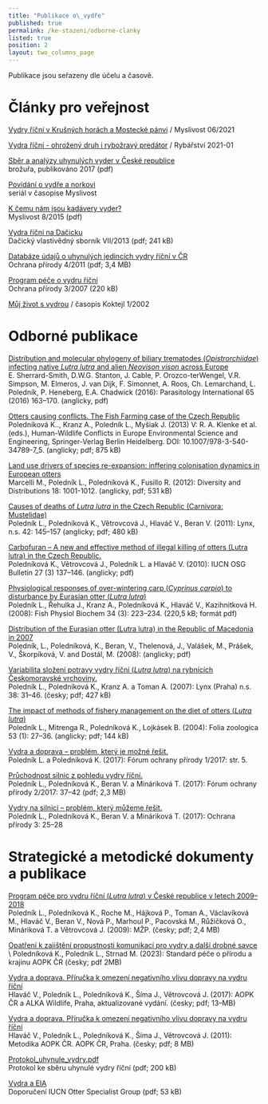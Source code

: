 ```yaml
---
title: "Publikace o\_vydře"
published: true
permalink: /ke-stazeni/odborne-clanky
listed: true
position: 2
layout: two_columns_page
---
```

Publikace jsou seřazeny dle účelu a časově.

# Články pro veřejnost

[Vydry říční v Krušných horách a Mostecké pánvi](https://www.myslivost.cz/Casopis-Myslivost/MYSLIVOST-Straz-myslivosti/2021/Cerven-2021/Vydry-v-Krusnych-horach-a-Mostecke-panvi) / Myslivost 06/2021

[Vydra říční - ohrožený druh i rybožravý predátor](media/Rybarstvi_2021_01_Hlavacetal_vydra.pdf) / Rybářství 2021-01

[Sběr a analýzy uhynulých vyder v České
republice](/media/ALKA_-_Sb_r_a_anal_zy_vyder_-_web.pdf)\
brožuřa, publikováno 2017 (pdf)

[Povídání o vydře a norkovi](/vydra/o-vydre/povidani-o-vydre-v-myslivosti)\
seriál v časopise Myslivost

[K čemu nám jsou kadávery
vyder?](/media/Myslivost_Vydra_2015_FINAL.pdf)\
Myslivost 8/2015 (pdf)

[Vydra říční na Dačicku](/media/Da_icko_11_polednikova_vydra.pdf)\
Dačický vlastivědný sborník VII/2013 (pdf; 241 kB)

[Databáze údajů o uhynulých jedincích vydry říční
v ČR](/media/ochrana_prirody_databaze_vyder.pdf)\
Ochrana přírody 4/2011 (pdf; 3,4 MB)

[Program péče o vydru říční](/media/vydra_000496.pdf)\
Ochrana přírody 3/2007 (220 kB)

[Můj život s vydrou](http://www.czech-press.cz/index.php?option=com_content&view=article&id=2027:mj-ivot-s-vydrou-sp-282395120&catid=1615&Itemid=148) / časopis Koktejl 1/2002

# Odborné publikace

[Distribution and molecular phylogeny of biliary trematodes
(_Opistrorchiidae_) infecting native _Lutra lutra_ and alien _Neovison
vison_ across
Europe](/media/parasitology_2016_1-s2.0-S1383576915001919-main.pdf)\
E. Sherrard-Smith, D.W.G. Stanton, J. Cable, P. Orozco-terWengel, V.R.
Simpson, M. Elmeros, J. van Dijk, F. Simonnet, A. Roos, Ch. Lemarchand,
L. Poledník, P. Heneberg, E.A. Chadwick (2016): Parasitology
International 65 (2016) 163–170. (anglicky, pdf)

[Otters causing conflicts. The Fish Farming case of the Czech
Republic](/media/RAP_139211_1_En_5_Chapter_OnlinePDF.pdf)\
Poledníková K.., Kranz A., Poledník L., Myšiak J. (2013) V: R. A. Klenke
et al. (eds.), Human-Wildlife Conflicts in Europe Environmental Science
and Engineering, Springer-Verlag Berlin Heidelberg. DOI:
10.1007/978-3-540-34789-7_5. (anglicky; pdf; 875 kB)

[Land use drivers of species re-expansion: inffering colonisation
dynamics in European
otters](/media/Marcelli_et_al_inferring_colonization_dinamycs_otters_Czechia.pdf)\
Marcelli M., Poledník L., Poledníková K., Fusillo R. (2012): Diversity
and Distributions 18: 1001-1012. (anglicky, pdf; 531 kB)

[Causes of deaths of _Lutra lutra_ in the Czech Republic
(Carnivora: Mustelidae)](/media/Lynx_2011_145-157_Poledn_k.pdf)\
Poledník L., Poledníková K., Větrovcová J., Hlaváč V., Beran V. (2011):
Lynx, n.s. 42: 145–157 (anglicky; pdf; 480 kB)

[Carbofuran – A new and effective method of illegal killing of otters
(Lutra lutra) in the Czech
Republic.](/media/Polednikova_et_al_2010.pdf)\
Poledníková K., Větrovcová J., Poledník L. a Hlaváč V. (2010): IUCN OSG
Bulletin 27 (3) 137–146. (anglicky; pdf)

[Physiological responses of over-wintering carp (_Cyprinus carpio_) to
disturbance by Eurasian otter (_Lutra
lutra_)](/media/Polednik_stress_final.pdf)\
Poledník L., Řehulka J., Kranz A., Poledníková K., Hlaváč V.,
Kazihnitková H. (2008): Fish Physiol Biochem 34 (3): 223–234. (220,5 kB;
formát pdf)

[Distribution of the Eurasian otter (Lutra lutra) in the Republic of
Macedonia in 2007](/media/Polednik_etal__Makedonie_2008.pdf)\
Poledník, L., Poledníková, K., Beran, V., Thelenová, J., Valášek, M.,
Prášek, V., Škorpíková, V. and Dostál, M. (2008): (anglicky; pdf)

[Variabilita složení potravy vydry říční (_Lutra lutra_) na rybnících
Českomoravské vrchoviny.](/media/Lynx_2007_031-046_Poledn_k.pdf)\
Poledník L., Poledníková K., Kranz A. a Toman A. (2007): Lynx (Praha)
n.s. 38: 31–46. (česky; pdf; 427 kB)

[The impact of methods of fishery management on the diet of otters
(_Lutra lutra_)](/media/Polednik_Foliazoo_p1769.pdf)\
Poledník L., Mitrenga R., Poledníková K., Lojkásek B. (2004): Folia
zoologica 53 (1): 27–36. (anglicky; pdf; 144 kB)

[Vydra a doprava – problém, který je možné
řešit.](/media/11-vydra-a-doprava-problem-ktery-je-mozne-resit.pdf)\
Poledník L. a Poledníková K. (2017): Fórum ochrany přírody 1/2017:
str. 5.

[Průchodnost silnic z pohledu vydry
říční.](/media/12-pruchodnost-silnic-z-pohledu-vydry-ricni.pdf)\
Poledník L., Poledníková K., Beran V. a Mináriková T. (2017): Fórum
ochrany přírody 2/2017: 37–42 (pdf; 2,3 MB)

[Vydry na silnici – problém, který můžeme
řešit.](/media/OP_03_2017_vydry.pdf)\
Poledník L., Poledníková K., Beran V. a Mináriková T. (2017): Ochrana
přírody 3: 25–28

# Strategické a metodické dokumenty a publikace

[Program péče pro vydru říční (_Lutra lutra_) v České republice v letech 2009–2018](/media/program-pece-pro-vydru-ricni-2009-2018.pdf)\
Poledník L., Poledníková K., Roche M., Hájková P., Toman A., Václavíková
M., Hlaváč V., Beran V., Nová P., Marhoul P., Pacovská M., Růžičková O.,
Mináriková T. a Větrovcová J. (2009): MŽP. (česky; pdf; 2,4 MB)

[Opatření k zajištění propustnosti komunikací pro vydry a další drobné savce](/media/SPPK-E-02-003-standard_vydra_komunikace_2023.pdf) \ Poledníková K., Poledník L., Strnad M. (2023): Standard péče o přírodu a krajinu AOPK ČR (česky; pdf 2MB)

[Vydra a doprava. Příručka k omezení negativního vlivu dopravy na vydru říční](/media/vydra_a_doprava_-_web_1.pdf)\
Hlaváč V., Poledník L., Poledníková K., Šíma J., Větrovcová J. (2017):
AOPK ČR a ALKA Wildlife, Praha, aktualizované vydání. (česky; pdf;
13–MB)

[Vydra a doprava. Příručka k omezení negativního vlivu dopravy na vydru říční](/media/brozura_vydra_final.pdf)\
Hlaváč V., Poledník L., Poledníková K., Šíma J., Větrovcová J. (2011):
Metodika AOPK ČR. AOPK ČR, Praha. (česky; pdf; 8 MB)

[Protokol_uhynule_vydry.pdf](/media/Protokol_uhynule_vydry.pdf)\
Protokol ke sběru uhynulé vydry říční (pdf; 200 kB)

[Vydra a EIA](/media/iucnosg_doporuceni_vydra.pdf)\
Doporučení IUCN Otter Specialist Group (pdf; 53 kB)

